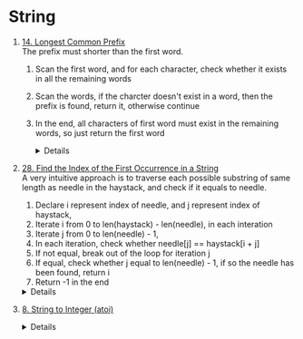 # String
1. [14. Longest Common Prefix](https://leetcode.com/problems/longest-common-prefix)  
    The prefix must shorter than the first word.   
    1. Scan the first word, and for each character, check whether it exists in all the remaining words
    1. Scan the words, if the charcter doesn't exist in a word, then the prefix is found, return it, otherwise continue
    1. In the end, all characters of first word must exist in the remaining words, so just return the first word   
        <details>
            
            ```python
                def longestCommonPrefix(self, strs: List[str]) -> str:
                    if not strs:
                        return ""
                        
                    result = []
                    firstStr = strs[0]
                    for i in range(len(firstStr)):
                        for j in range(1, len(strs)):
                            if i >= len(strs[j]) or strs[j][i] != firstStr[i]:
                                return firstStr[:i]
                        
                    return firstStr
            ```
        </details>

1. [28. Find the Index of the First Occurrence in a String](https://leetcode.com/problems/find-the-index-of-the-first-occurrence-in-a-string)  
    A very intuitive approach is to traverse each possible substring of same length as needle in the haystack, and check if it equals to needle.
    1. Declare i represent index of needle, and j represent index of haystack, 
    1. Iterate i from 0 to len(haystack) - len(needle), in each interation
    1. Iterate j from 0 to len(needle) - 1, 
    1. In each iteration, check whether needle[j] == haystack[i + j] 
    1. If not equal, break out of the loop for iteration j
    1. If equal, check whether j equal to len(needle) - 1, if so the needle has been found, return i
    1. Return -1 in the end
    <details>

      ```python
        def strStr(self, haystack: str, needle: str) -> int:
            for i in range(len(haystack) - len(needle) + 1):
               for j in range(len(needle)):
                    if haystack[i + j] != needle[j]:
                       break
                    
                    if j == len(needle) - 1:
                        return i
            return -1     
      ```
    </details>
1. [8. String to Integer (atoi)](https://leetcode.com/problems/string-to-integer-atoi)  
    <details>

      ```python
          def myAtoi(self, s: str) -> int:
              result = 0
              i = 0
              while i < len(s) and s[i] == " ":
                  i += 1
              
              sign = 1
              if i < len(s):
                  if s[i] == "-":
                      sign = -1
                      i += 1
                  elif s[i] == "+":
                      i += 1
              limit = 2 ** 31
              while i < len(s) and s[i].isnumeric():
                  result = result * 10 + (ord(s[i]) - ord("0"))
                  if result >= limit:
                      return limit - 1 if sign > 0 else -limit
                  i += 1
              
              return result * sign           
      ```
    </details>

